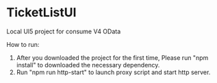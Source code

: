 # TicketListUI
Local UI5 project for consume V4 OData

How to run:
1.	After you downloaded the project for the first time, Please run "npm install" to downloaded the necessary dependency.
2.	Run "npm run http-start" to launch proxy script and start http server.


